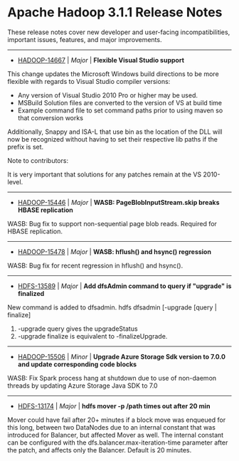 
<!---
# Licensed to the Apache Software Foundation (ASF) under one
# or more contributor license agreements.  See the NOTICE file
# distributed with this work for additional information
# regarding copyright ownership.  The ASF licenses this file
# to you under the Apache License, Version 2.0 (the
# "License"); you may not use this file except in compliance
# with the License.  You may obtain a copy of the License at
#
#     http://www.apache.org/licenses/LICENSE-2.0
#
# Unless required by applicable law or agreed to in writing, software
# distributed under the License is distributed on an "AS IS" BASIS,
# WITHOUT WARRANTIES OR CONDITIONS OF ANY KIND, either express or implied.
# See the License for the specific language governing permissions and
# limitations under the License.
-->
# Apache Hadoop  3.1.1 Release Notes

These release notes cover new developer and user-facing incompatibilities, important issues, features, and major improvements.


---

* [HADOOP-14667](https://issues.apache.org/jira/browse/HADOOP-14667) | *Major* | **Flexible Visual Studio support**

<!-- markdown -->

This change updates the Microsoft Windows build directions to be more flexible with regards to Visual Studio compiler versions:

* Any version of Visual Studio 2010 Pro or higher may be used.
* MSBuild Solution files are converted to the version of VS at build time
* Example command file to set command paths prior to using maven so that conversion works

Additionally, Snappy and ISA-L that use bin as the location of the DLL will now be recognized without having to set their respective lib paths if the prefix is set.

Note to contributors:

It is very important that solutions for any patches remain at the VS 2010-level.


---

* [HADOOP-15446](https://issues.apache.org/jira/browse/HADOOP-15446) | *Major* | **WASB: PageBlobInputStream.skip breaks HBASE replication**

WASB: Bug fix to support non-sequential page blob reads.  Required for HBASE replication.


---

* [HADOOP-15478](https://issues.apache.org/jira/browse/HADOOP-15478) | *Major* | **WASB: hflush() and hsync() regression**

WASB: Bug fix for recent regression in hflush() and hsync().


---

* [HDFS-13589](https://issues.apache.org/jira/browse/HDFS-13589) | *Major* | **Add dfsAdmin command to query if "upgrade" is finalized**

New command is added to dfsadmin.
hdfs dfsadmin [-upgrade [query \| finalize]
1. -upgrade query gives the upgradeStatus
2. -upgrade finalize is equivalent to -finalizeUpgrade.


---

* [HADOOP-15506](https://issues.apache.org/jira/browse/HADOOP-15506) | *Minor* | **Upgrade Azure Storage Sdk version to 7.0.0 and update corresponding code blocks**

WASB: Fix Spark process hang at shutdown due to use of non-daemon threads by updating Azure Storage Java SDK to 7.0


---

* [HDFS-13174](https://issues.apache.org/jira/browse/HDFS-13174) | *Major* | **hdfs mover -p /path times out after 20 min**

Mover could have fail after 20+ minutes if a block move was enqueued for this long, between two DataNodes due to an internal constant that was introduced for Balancer, but affected Mover as well.
The internal constant can be configured with the dfs.balancer.max-iteration-time parameter after the patch, and affects only the Balancer. Default is 20 minutes.


